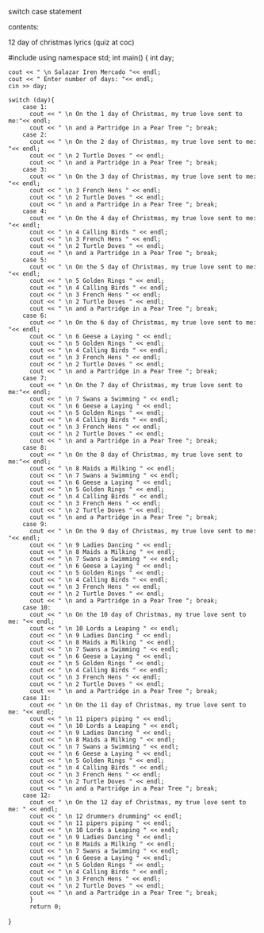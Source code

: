 switch case statement

contents:

12 day of christmas lyrics (quiz at coc)

#include <iostream>
using namespace std;
int main()
{
    int day;
    
    cout << " \n Salazar Iren Mercado "<< endl;
    cout << " Enter number of days: "<< endl;
    cin >> day;
    
    switch (day){ 
        case 1: 
          cout << " \n On the 1 day of Christmas, my true love sent to me:"<< endl;
          cout << " \n and a Partridge in a Pear Tree "; break;
        case 2: 
          cout << " \n On the 2 day of Christmas, my true love sent to me:  "<< endl;
          cout << " \n 2 Turtle Doves " << endl;
          cout << " \n and a Partridge in a Pear Tree "; break;
        case 3:
          cout << " \n On the 3 day of Christmas, my true love sent to me: "<< endl;
          cout << " \n 3 French Hens " << endl;
          cout << " \n 2 Turtle Doves " << endl;
          cout << " \n and a Partridge in a Pear Tree "; break;
        case 4: 
          cout << " \n On the 4 day of Christmas, my true love sent to me: "<< endl;
          cout << " \n 4 Calling Birds " << endl;
          cout << " \n 3 French Hens " << endl;
          cout << " \n 2 Turtle Doves " << endl;
          cout << " \n and a Partridge in a Pear Tree "; break;
        case 5: 
          cout << " \n On the 5 day of Christmas, my true love sent to me: "<< endl;
          cout << " \n 5 Golden Rings " << endl;
          cout << " \n 4 Calling Birds " << endl;
          cout << " \n 3 French Hens " << endl;
          cout << " \n 2 Turtle Doves " << endl;
          cout << " \n and a Partridge in a Pear Tree "; break;
        case 6: 
          cout << " \n On the 6 day of Christmas, my true love sent to me: "<< endl;
          cout << " \n 6 Geese a Laying " << endl;
          cout << " \n 5 Golden Rings " << endl;
          cout << " \n 4 Calling Birds " << endl;
          cout << " \n 3 French Hens " << endl;
          cout << " \n 2 Turtle Doves " << endl;
          cout << " \n and a Partridge in a Pear Tree "; break;
        case 7:
          cout << " \n On the 7 day of Christmas, my true love sent to me:"<< endl;
          cout << " \n 7 Swans a Swimming " << endl;
          cout << " \n 6 Geese a Laying " << endl;
          cout << " \n 5 Golden Rings " << endl;
          cout << " \n 4 Calling Birds " << endl;
          cout << " \n 3 French Hens " << endl;
          cout << " \n 2 Turtle Doves " << endl;
          cout << " \n and a Partridge in a Pear Tree "; break;
        case 8: 
          cout << " \n On the 8 day of Christmas, my true love sent to me:"<< endl;
          cout << " \n 8 Maids a Milking " << endl;
          cout << " \n 7 Swans a Swimming " << endl;
          cout << " \n 6 Geese a Laying " << endl;
          cout << " \n 5 Golden Rings " << endl;
          cout << " \n 4 Calling Birds " << endl;
          cout << " \n 3 French Hens " << endl;
          cout << " \n 2 Turtle Doves " << endl;
          cout << " \n and a Partridge in a Pear Tree "; break;
        case 9: 
          cout << " \n On the 9 day of Christmas, my true love sent to me: "<< endl;
          cout << " \n 9 Ladies Dancing " << endl;
          cout << " \n 8 Maids a Milking " << endl;
          cout << " \n 7 Swans a Swimming " << endl;
          cout << " \n 6 Geese a Laying " << endl;
          cout << " \n 5 Golden Rings " << endl;
          cout << " \n 4 Calling Birds " << endl;
          cout << " \n 3 French Hens " << endl;
          cout << " \n 2 Turtle Doves " << endl;
          cout << " \n and a Partridge in a Pear Tree "; break;
        case 10: 
          cout << " \n On the 10 day of Christmas, my true love sent to me: "<< endl;
          cout << " \n 10 Lords a Leaping " << endl;
          cout << " \n 9 Ladies Dancing " << endl;
          cout << " \n 8 Maids a Milking " << endl;
          cout << " \n 7 Swans a Swimming " << endl;
          cout << " \n 6 Geese a Laying " << endl;
          cout << " \n 5 Golden Rings " << endl;
          cout << " \n 4 Calling Birds " << endl;
          cout << " \n 3 French Hens " << endl;
          cout << " \n 2 Turtle Doves " << endl;
          cout << " \n and a Partridge in a Pear Tree "; break;
        case 11: 
          cout << " \n On the 11 day of Christmas, my true love sent to me: "<< endl;
          cout << " \n 11 pipers piping " << endl;
          cout << " \n 10 Lords a Leaping " << endl;
          cout << " \n 9 Ladies Dancing " << endl;
          cout << " \n 8 Maids a Milking " << endl;
          cout << " \n 7 Swans a Swimming " << endl;
          cout << " \n 6 Geese a Laying " << endl;
          cout << " \n 5 Golden Rings " << endl;
          cout << " \n 4 Calling Birds " << endl;
          cout << " \n 3 French Hens " << endl;
          cout << " \n 2 Turtle Doves " << endl;
          cout << " \n and a Partridge in a Pear Tree "; break;
        case 12: 
          cout << " \n On the 12 day of Christmas, my true love sent to me: " << endl;
          cout << " \n 12 drummers drumming" << endl;
          cout << " \n 11 pipers piping " << endl;
          cout << " \n 10 Lords a Leaping " << endl;
          cout << " \n 9 Ladies Dancing " << endl;
          cout << " \n 8 Maids a Milking " << endl;
          cout << " \n 7 Swans a Swimming " << endl;
          cout << " \n 6 Geese a Laying " << endl;
          cout << " \n 5 Golden Rings " << endl;
          cout << " \n 4 Calling Birds " << endl;
          cout << " \n 3 French Hens " << endl;
          cout << " \n 2 Turtle Doves " << endl;
          cout << " \n and a Partridge in a Pear Tree "; break;
          }
          return 0; 
} 
